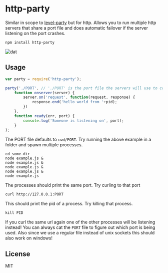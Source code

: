 # http-party

Similar in scope to [level-party](https://github.com/substack/level-party) but for http.
Allows you to run multiple http servers that share a port file and does automatic failover if
the server listening on the port crashes.

	npm install http-party

![dat](http://img.shields.io/badge/Development%20sponsored%20by-dat-green.svg?style=flat)

## Usage

``` js
var party = require('http-party');

party('./PORT', // './PORT' is the port file the servers will use to coordinate.
	function onserver(server) {
		server.on('request', function(request, response) {
			response.end('hello world from '+pid);
		})
	},
	function ready(err, port) {
		console.log('Someone is listening on', port);
	}
);
```

The PORT file defaults to `cwd/PORT`.
Try running the above example in a folder and spawn multiple processes.

```
cd some-dir
node example.js &
node example.js &
node example.js &
node example.js &
node example.js
```

The processes should print the same port. Try curling to that port

```
curl http://127.0.0.1:PORT
```

This should print the pid of a process. Try killing that process.

```
kill PID
```

If you curl the same url again one of the other processes will be listening instead!
You can always cat the `PORT` file to figure out which port is being used.
Also since we use a regular file instead of unix sockets this should also work on windows!

## License

MIT
